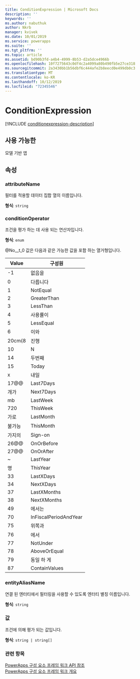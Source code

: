 ```yaml
---
title: ConditionExpression | Microsoft Docs
description: ''
keywords: ''
ms.author: nabuthuk
author: Nkrb
manager: kvivek
ms.date: 10/01/2019
ms.service: powerapps
ms.suite: ''
ms.tgt_pltfrm: ''
ms.topic: article
ms.assetid: bd90b3fd-a4b4-4999-8b53-d2a5dce4966b
ms.openlocfilehash: 10f7275643c0df4c2a4099a80b490fb5e27ce318
ms.sourcegitcommit: 2a3430bb1b56dbf6c444afe2b8eecd0e499db0c3
ms.translationtype: MT
ms.contentlocale: ko-KR
ms.lasthandoff: 10/12/2019
ms.locfileid: "72345546"
---
```

# <a name="conditionexpression"></a>ConditionExpression

[!INCLUDE [conditionexpression-description](includes/conditionexpression-description.md)]

## <a name="available-for"></a>사용 가능한 

모델 기반 앱

## <a name="properties"></a>속성

### <a name="attributename"></a>attributeName

필터를 적용할 데이터 집합 열의 이름입니다.

**형식**: `string`

### <a name="conditionoperator"></a>conditionOperator

조건을 평가 하는 데 사용 되는 연산자입니다.

**형식**: `enum`

@No__t_0 값은 다음과 같은 가능한 값을 포함 하는 열거형입니다.

|Value|구성원|
|--|--|
|-1|없음을|
|0|다릅니다|
|1|NotEqual|
|2|GreaterThan|
|3|LessThan|
|4|사용률이|
|5|LessEqual|
|6|이와|
|20cm(8|진행|
|10|N|
|14|두번째|
|15|Today|
|x|내일|
|17@@|Last7Days|
|개가|Next7Days|
|mb|LastWeek|
|720|ThisWeek|
|가로|LastMonth|
|불가능|ThisMonth|
|가지의|Sign-on|
|26@@|OnOrBefore|
|27@@|OnOrAfter|
|~|LastYear|
|명|ThisYear|
|33|LastXDays|
|34|NextXDays|
|37|LastXMonths|
|38|NextXMonths|
|49|에서는|
|70|InFiscalPeriodAndYear|
|75|위쪽과|
|76|에서|
|77|NotUnder|
|78|AboveOrEqual|
|79|동일 하 게|
|87|ContainValues|

### <a name="entityaliasname"></a>entityAliasName

연결 된 엔터티에서 필터링을 사용할 수 있도록 엔터티 별칭 이름입니다.

**형식**: `string`

### <a name="value"></a>값

조건에 의해 평가 되는 값입니다.

**형식**: `string | string[]`

### <a name="related-topics"></a>관련 항목

[PowerApps 구성 요소 프레임 워크 API 참조](../reference/index.md)<br/>
[PowerApps 구성 요소 프레임 워크 개요](../overview.md)